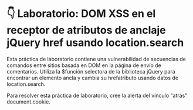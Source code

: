 # 👇 Laboratorio: DOM XSS en el receptor de atributos de anclaje jQuery href usando location.search

Esta práctica de laboratorio contiene una vulnerabilidad de secuencias de comandos entre sitios basada en DOM en la página de envío de comentarios. Utiliza la $función selectora de la biblioteca jQuery para encontrar un elemento ancla y cambia su hrefatributo usando datos de location.search.

Para resolver esta práctica de laboratorio, cree la alerta del vínculo "atrás" document.cookie.
